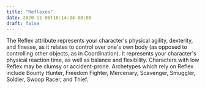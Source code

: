 ```yaml
---
title: "Reflexes"
date: 2020-11-06T18:14:34-08:00
draft: false
---
```


The Reflex attribute represents your character's physical agility, dexterity, and finesse, as it relates to control over one's own body (as opposed to controlling other objects, as in Coordination). It represents your character's physical reaction time, as well as balance and flexibility. Characters with low Reflex may be clumsy or accident-prone. Archetypes which rely on Reflex include Bounty Hunter, Freedom Fighter, Mercenary, Scavenger, Smuggler, Soldier, Swoop Racer, and Thief.